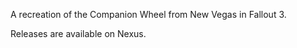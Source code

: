 A recreation of the Companion Wheel from New Vegas in Fallout 3.   

Releases are available on Nexus.
